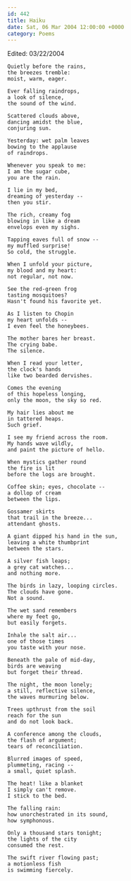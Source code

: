 ```yaml
---
id: 442
title: Haiku
date: Sat, 06 Mar 2004 12:00:00 +0000
category: Poems
---
```


Edited: 03/22/2004

    Quietly before the rains,  
    the breezes tremble:  
    moist, warm, eager.

    Ever falling raindrops,  
    a look of silence,  
    the sound of the wind.

    Scattered clouds above,  
    dancing amidst the blue,  
    conjuring sun.

    Yesterday: wet palm leaves  
    bowing to the applause  
    of raindrops.

    Whenever you speak to me:  
    I am the sugar cube,  
    you are the rain.

    I lie in my bed,  
    dreaming of yesterday --  
    then you stir.

    The rich, creamy fog  
    blowing in like a dream  
    envelops even my sighs.

    Tapping eaves full of snow --  
    my muffled surprise!  
    So cold, the struggle.

    When I unfold your picture,  
    my blood and my heart:  
    not regular, not now.

    See the red-green frog  
    tasting mosquitoes?  
    Hasn't found his favorite yet.

    As I listen to Chopin  
    my heart unfolds --  
    I even feel the honeybees.

    The mother bares her breast.  
    The crying babe.  
    The silence.

    When I read your letter,  
    the clock's hands  
    like two bearded dervishes.

    Comes the evening  
    of this hopeless longing,  
    only the moon, the sky so red.

    My hair lies about me  
    in tattered heaps.  
    Such grief.

    I see my friend across the room.  
    My hands wave wildly,  
    and paint the picture of hello.

    When mystics gather round  
    the fire is lit  
    before the logs are brought.

    Coffee skin; eyes, chocolate --  
    a dollop of cream  
    between the lips.

    Gossamer skirts  
    that trail in the breeze...  
    attendant ghosts.

    A giant dipped his hand in the sun,  
    leaving a white thumbprint  
    between the stars.

    A silver fish leaps;  
    a grey cat watches...  
    and nothing more.

    The birds in lazy, looping circles.  
    The clouds have gone.  
    Not a sound.

    The wet sand remembers  
    where my feet go,  
    but easily forgets.

    Inhale the salt air...  
    one of those times  
    you taste with your nose.

    Beneath the pale of mid-day,  
    birds are weaving  
    but forget their thread.

    The night, the moon lonely;  
    a still, reflective silence,  
    the waves murmuring below.

    Trees upthrust from the soil  
    reach for the sun  
    and do not look back.

    A conference among the clouds,  
    the flash of argument;  
    tears of reconciliation.

    Blurred images of speed,  
    plummeting, racing --  
    a small, quiet splash.

    The heat! like a blanket  
    I simply can't remove.  
    I stick to the bed.

    The falling rain:  
    how unorchestrated in its sound,  
    how symphonous.

    Only a thousand stars tonight;  
    the lights of the city  
    consumed the rest.

    The swift river flowing past;  
    a motionless fish  
    is swimming fiercely.


